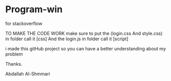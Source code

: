 # Program-win
for stackoverflow 

TO MAKE THE CODE WORK 
make sure to put the (login.css And style.css) in folder call it [css]
And the login.js in folder call it [script]

i made this gitHub project so you can have a better understanding about my problem 

Thanks.

Abdallah Al-Shmmari
